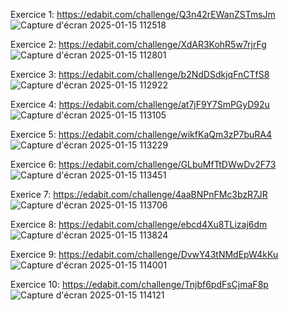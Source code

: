 Exercice 1: https://edabit.com/challenge/Q3n42rEWanZSTmsJm
![Capture d'écran 2025-01-15 112518](https://github.com/user-attachments/assets/3f0887c6-f99e-47f2-9975-cbac90546ca6)

Exercice 2: https://edabit.com/challenge/XdAR3KohR5w7rjrFg
![Capture d'écran 2025-01-15 112801](https://github.com/user-attachments/assets/c1772f76-0715-4e44-b4c2-356ed9b87551)

Exercice 3: https://edabit.com/challenge/b2NdDSdkjqFnCTfS8
![Capture d'écran 2025-01-15 112922](https://github.com/user-attachments/assets/88d4277f-dac1-49c5-a1dd-4471ca8cc60e)

Exercice 4: https://edabit.com/challenge/at7jF9Y7SmPGyD92u
![Capture d'écran 2025-01-15 113105](https://github.com/user-attachments/assets/e9a7740a-2738-4a84-a2d4-c1422db05cbe)

Exercice 5: https://edabit.com/challenge/wikfKaQm3zP7buRA4
![Capture d'écran 2025-01-15 113229](https://github.com/user-attachments/assets/57d5d667-fbfb-4a7c-83f0-feb33ff2f887)

Exercice 6: https://edabit.com/challenge/GLbuMfTtDWwDv2F73
![Capture d'écran 2025-01-15 113451](https://github.com/user-attachments/assets/0e5791d1-7750-40a3-beaf-a4b00f3b95e3)

Exerice 7: https://edabit.com/challenge/4aaBNPnFMc3bzR7JR
![Capture d'écran 2025-01-15 113706](https://github.com/user-attachments/assets/8f4bc0fc-5359-4949-a164-0a57e8647677)

Exercice 8: https://edabit.com/challenge/ebcd4Xu8TLizaj6dm
![Capture d'écran 2025-01-15 113824](https://github.com/user-attachments/assets/79bf80a4-3d04-4378-a193-3107001d9c3b)

Exercice 9: https://edabit.com/challenge/DvwY43tNMdEpW4kKu
![Capture d'écran 2025-01-15 114001](https://github.com/user-attachments/assets/0350f0cd-5d49-4e79-9975-406437edc95b)

Exercice 10: https://edabit.com/challenge/Tnjbf6pdFsCjmaF8p
![Capture d'écran 2025-01-15 114121](https://github.com/user-attachments/assets/b23c5ebc-7c03-4215-ac7d-928c644df4ae)





